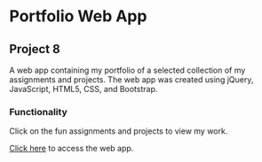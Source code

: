 # Portfolio Web App

## Project 8
A web app containing my portfolio of a selected collection of my assignments and projects. The web app was created using jQuery, JavaScript, HTML5, CSS, and Bootstrap.

### Functionality
Click on the fun assignments and projects to view my work.

[Click here](http://lamp.cse.fau.edu/~rmonterrosas2015/ "Project 8") to access the web app.

